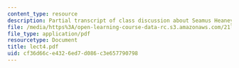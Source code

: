 ```yaml
---
content_type: resource
description: Partial transcript of class discussion about Seamus Heaney and North.
file: /media/https%3A/open-learning-course-data-rc.s3.amazonaws.com/21l-315-prizewinners-spring-2007/cf36d66ce4326ed7d086c3e657790798_lect4.pdf
file_type: application/pdf
resourcetype: Document
title: lect4.pdf
uid: cf36d66c-e432-6ed7-d086-c3e657790798
---
```

